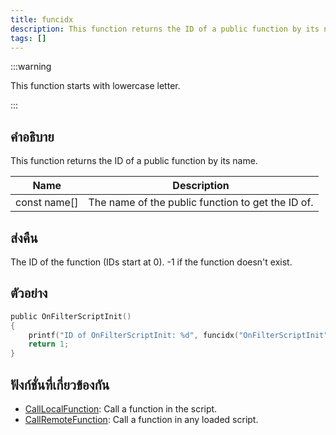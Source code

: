 ```yaml
---
title: funcidx
description: This function returns the ID of a public function by its name.
tags: []
---
```


:::warning

This function starts with lowercase letter.

:::

## คำอธิบาย

This function returns the ID of a public function by its name.

| Name         | Description                                       |
| ------------ | ------------------------------------------------- |
| const name[] | The name of the public function to get the ID of. |

## ส่งคืน

The ID of the function (IDs start at 0). -1 if the function doesn't exist.

## ตัวอย่าง

```c
public OnFilterScriptInit()
{
    printf("ID of OnFilterScriptInit: %d", funcidx("OnFilterScriptInit"));
    return 1;
}
```

## ฟังก์ชั่นที่เกี่ยวข้องกัน

- [CallLocalFunction](../functions/CallLocalFunction): Call a function in the script.
- [CallRemoteFunction](../functions/CallRemoteFunction): Call a function in any loaded script.
